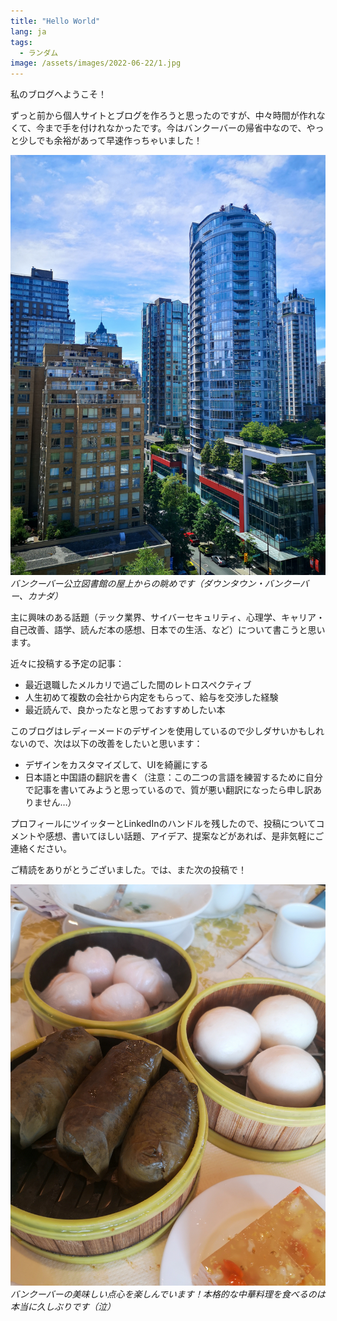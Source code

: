 ```yaml
---
title: "Hello World"
lang: ja
tags:
  - ランダム
image: /assets/images/2022-06-22/1.jpg
---
```


私のブログへようこそ！

ずっと前から個人サイトとブログを作ろうと思ったのですが、中々時間が作れなくて、今まで手を付けれなかったです。今はバンクーバーの帰省中なので、やっと少しでも余裕があって早速作っちゃいました！

![](/assets/images/2022-06-22/1.jpg)
*バンクーバー公立図書館の屋上からの眺めです（ダウンタウン・バンクーバー、カナダ）*

主に興味のある話題（テック業界、サイバーセキュリティ、心理学、キャリア・自己改善、語学、読んだ本の感想、日本での生活、など）について書こうと思います。

近々に投稿する予定の記事：
- 最近退職したメルカリで過ごした間のレトロスペクティブ
- 人生初めて複数の会社から内定をもらって、給与を交渉した経験
- 最近読んで、良かったなと思っておすすめしたい本

このブログはレディーメードのデザインを使用しているので少しダサいかもしれないので、次は以下の改善をしたいと思います：
- デザインをカスタマイズして、UIを綺麗にする
- 日本語と中国語の翻訳を書く（注意：この二つの言語を練習するために自分で記事を書いてみようと思っているので、質が悪い翻訳になったら申し訳ありません…）

プロフィールにツイッターとLinkedInのハンドルを残したので、投稿についてコメントや感想、書いてほしい話題、アイデア、提案などがあれば、是非気軽にご連絡ください。

ご精読をありがとうございました。では、また次の投稿で！

![](/assets/images/2022-06-22/2.jpg)
*バンクーバーの美味しい点心を楽しんでいます！本格的な中華料理を食べるのは本当に久しぶりです（泣）*
